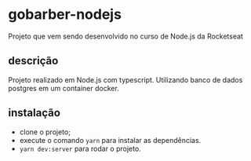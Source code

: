 # gobarber-nodejs
Projeto que vem sendo desenvolvido no curso de Node.js da Rocketseat

## descrição
Projeto realizado em Node.js com typescript. Utilizando banco de dados postgres em um container docker.

## instalação
- clone o projeto;
- execute o comando ```yarn``` para instalar as dependências.
- ```yarn dev:server``` para rodar o projeto.
